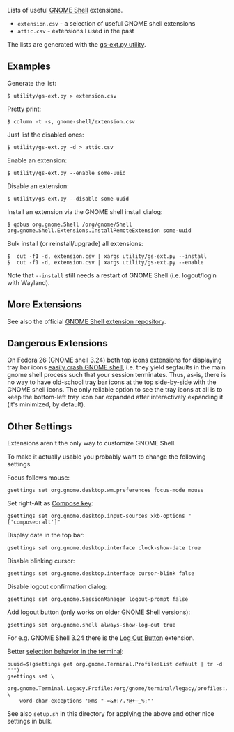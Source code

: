 Lists of useful [GNOME Shell][gs] extensions.

- `extension.csv` - a selection of useful GNOME shell extensions
- `attic.csv` - extensions I used in the past

The lists are generated with the [gs-ext.py utility][1].

## Examples

Generate the list:

    $ utility/gs-ext.py > extension.csv

Pretty print:

    $ column -t -s, gnome-shell/extension.csv

Just list the disabled ones:

    $ utility/gs-ext.py -d > attic.csv

Enable an extension:

    $ utility/gs-ext.py --enable some-uuid

Disable an extension:

    $ utility/gs-ext.py --disable some-uuid

Install an extension via the GNOME shell install dialog:

    $ qdbus org.gnome.Shell /org/gnome/Shell org.gnome.Shell.Extensions.InstallRemoteExtension some-uuid

Bulk install (or reinstall/upgrade) all extensions:

    $  cut -f1 -d, extension.csv | xargs utility/gs-ext.py --install
    $  cut -f1 -d, extension.csv | xargs utility/gs-ext.py --enable

Note that `--install` still needs a restart of GNOME Shell (i.e.
logout/login with Wayland).

## More Extensions

See also the official [GNOME Shell extension repository][2].

## Dangerous Extensions

On Fedora 26 (GNOME shell 3.24) both top icons extensions for
displaying tray bar icons [easily crash GNOME
shell](https://bugzilla.redhat.com/show_bug.cgi?id=1474022), i.e.
they yield segfaults in the main gnome shell process such that
your session terminates. Thus, as-is, there is no way to have
old-school tray bar icons at the top side-by-side with the GNOME
shell icons. The only reliable option to see the tray icons at
all is to keep the bottom-left tray icon bar expanded after
interactively expanding it (it's minimized, by default).

## Other Settings

Extensions aren't the only way to customize GNOME Shell.

To make it actually usable you probably want to change the
following settings.

Focus follows mouse:

    gsettings set org.gnome.desktop.wm.preferences focus-mode mouse

Set right-Alt as [Compose key][4]:

    gsettings set org.gnome.desktop.input-sources xkb-options "['compose:ralt']"

Display date in the top bar:

    gsettings set org.gnome.desktop.interface clock-show-date true

Disable blinking cursor:

    gsettings set org.gnome.desktop.interface cursor-blink false

Disable logout confirmation dialog:

    gsettings set org.gnome.SessionManager logout-prompt false

Add logout button (only works on older GNOME Shell versions):

    gsettings set org.gnome.shell always-show-log-out true

For e.g. GNOME Shell 3.24 there is the [Log Out Button][5]
extension.

Better [selection behavior in the terminal][3]:

    puuid=$(gsettings get org.gnome.Terminal.ProfilesList default | tr -d "'")
    gsettings set \
      org.gnome.Terminal.Legacy.Profile:/org/gnome/terminal/legacy/profiles:/:$puuid/ \
        word-char-exceptions '@ms "-=&#:/.?@+~_%;"'

See also `setup.sh` in this directory for applying the above and
other nice settings in bulk.

[gs]: https://en.wikipedia.org/wiki/GNOME_Shell
[1]: https://github.com/gsauthof/utility
[2]: https://extensions.gnome.org/
[3]: https://unix.stackexchange.com/q/290544/1131
[4]: https://en.wikipedia.org/wiki/Compose_key
[5]: https://gitlab.com/paddatrapper/log-out-button-gnome-extension
